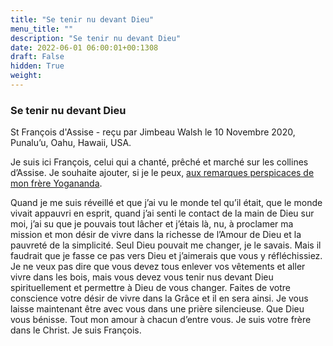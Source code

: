 ```yaml
---
title: "Se tenir nu devant Dieu"
menu_title: ""
description: "Se tenir nu devant Dieu"
date: 2022-06-01 06:00:01+00:1308
draft: False
hidden: True
weight:
---
```

### Se tenir nu devant Dieu

St François d'Assise - reçu par Jimbeau Walsh le 10 Novembre 2020, Punalu’u, Oahu, Hawaii, USA.

Je suis ici François, celui qui a chanté, prêché et marché sur les collines d’Assise. Je souhaite ajouter, si je le peux, [aux remarques perspicaces de mon frère Yogananda](/fr-contemporary-messages/fr-contemporary-messages-by-date-order/fr-contemporary-messages-2020/fr-2020-11-10-1-jw-yogananda/).

Quand je me suis réveillé et que j’ai vu le monde tel qu’il était, que le monde vivait appauvri en esprit, quand j’ai senti le contact de la main de Dieu sur moi, j’ai su que je pouvais tout lâcher et j’étais là, nu, à proclamer ma mission et mon désir de vivre dans la richesse de l’Amour de Dieu et la pauvreté de la simplicité. Seul Dieu pouvait me changer, je le savais. Mais il faudrait que je fasse ce pas vers Dieu et j’aimerais que vous y réfléchissiez. Je ne veux pas dire que vous devez tous enlever vos vêtements et aller vivre dans les bois, mais vous devez vous tenir nus devant Dieu spirituellement et permettre à Dieu de vous changer. Faites de votre conscience votre désir de vivre dans la Grâce et il en sera ainsi. Je vous laisse maintenant être avec vous dans une prière silencieuse. Que Dieu vous bénisse. Tout mon amour à chacun d’entre vous. Je suis votre frère dans le Christ. Je suis François.
